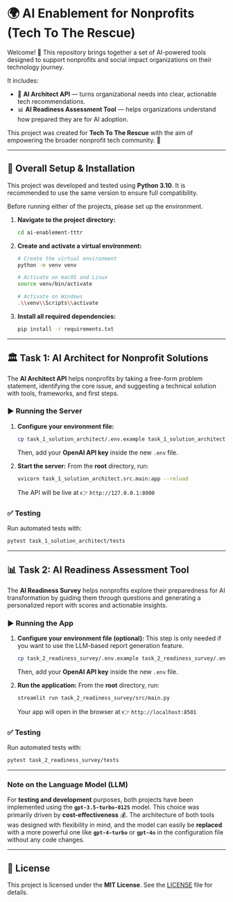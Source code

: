 # 🌍 AI Enablement for Nonprofits (Tech To The Rescue)

Welcome\! 👋
This repository brings together a set of AI-powered tools designed to support nonprofits and social impact organizations on their technology journey.

It includes:

  * 🤖 **AI Architect API** — turns organizational needs into clear, actionable tech recommendations.
  * 📊 **AI Readiness Assessment Tool** — helps organizations understand how prepared they are for AI adoption.

This project was created for **Tech To The Rescue** with the aim of empowering the broader nonprofit tech community. 💙

-----

## 🔧 Overall Setup & Installation

This project was developed and tested using **Python 3.10**. It is recommended to use the same version to ensure full compatibility.

Before running either of the projects, please set up the environment.

1.  **Navigate to the project directory:**

    ```bash
    cd ai-enablement-tttr
    ```

2.  **Create and activate a virtual environment:**

    ```bash
    # Create the virtual environment
    python -m venv venv

    # Activate on macOS and Linux
    source venv/bin/activate

    # Activate on Windows
    .\\venv\\Scripts\\activate
    ```

3.  **Install all required dependencies:**

    ```bash
    pip install -r requirements.txt
    ```

-----

## 🏛️ Task 1: AI Architect for Nonprofit Solutions

The **AI Architect API** helps nonprofits by taking a free-form problem statement, identifying the core issue, and suggesting a technical solution with tools, frameworks, and first steps.

### ▶️ Running the Server

1.  **Configure your environment file:**

    ```bash
    cp task_1_solution_architect/.env.example task_1_solution_architect/.env
    ```

    Then, add your **OpenAI API key** inside the new `.env` file.

2.  **Start the server:**
    From the **root** directory, run:

    ```bash
    uvicorn task_1_solution_architect.src.main:app --reload
    ```

    The API will be live at 👉 `http://127.0.0.1:8000`

### ✅ Testing

Run automated tests with:

```bash
pytest task_1_solution_architect/tests
```

-----

## 📊 Task 2: AI Readiness Assessment Tool

The **AI Readiness Survey** helps nonprofits explore their preparedness for AI transformation by guiding them through questions and generating a personalized report with scores and actionable insights.

### ▶️ Running the App

1.  **Configure your environment file (optional):**
    This step is only needed if you want to use the LLM-based report generation feature.

    ```bash
    cp task_2_readiness_survey/.env.example task_2_readiness_survey/.env
    ```

    Then, add your **OpenAI API key** inside the new `.env` file.

2.  **Run the application:**
    From the **root** directory, run:

    ```bash
    streamlit run task_2_readiness_survey/src/main.py
    ```

    Your app will open in the browser at 👉 `http://localhost:8501`

### ✅ Testing

Run automated tests with:

```bash
pytest task_2_readiness_survey/tests
```

-----

### Note on the Language Model (LLM)

For **testing and development** purposes, both projects have been implemented using the **`gpt-3.5-turbo-0125`** model. This choice was primarily driven by **cost-effectiveness** 💰. The architecture of both tools was designed with flexibility in mind, and the model can easily be **replaced** with a more powerful one like **`gpt-4-turbo`** or **`gpt-4o`** in the configuration file without any code changes.

-----

## 📜 License

This project is licensed under the **MIT License**. See the [LICENSE](https://www.google.com/search?q=./LICENSE) file for details.